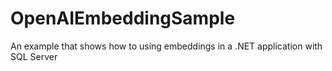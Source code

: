 # OpenAIEmbeddingSample
An example that shows how to using embeddings in a .NET application with SQL Server
